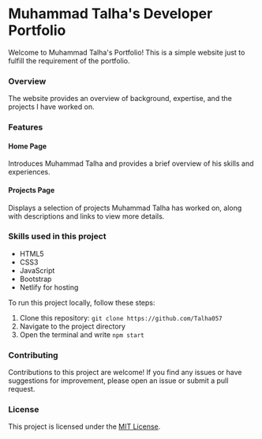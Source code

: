 # Muhammad Talha's Developer Portfolio

Welcome to Muhammad Talha's Portfolio! This is a simple website just to fulfill the requirement of the portfolio.

### Overview

The website provides an overview of background, expertise, and the projects I have worked on.

### Features

#### Home Page

Introduces Muhammad Talha and provides a brief overview of his skills and experiences.

#### Projects Page

Displays a selection of projects Muhammad Talha has worked on, along with descriptions and links to view more details.

### Skills used in this project

- HTML5
- CSS3
- JavaScript
- Bootstrap
- Netlify for hosting

To run this project locally, follow these steps:

1. Clone this repository: `git clone https://github.com/Talha057`
2. Navigate to the project directory
3. Open the terminal and write `npm start`

### Contributing

Contributions to this project are welcome! If you find any issues or have suggestions for improvement, please open an issue or submit a pull request.

### License

This project is licensed under the [MIT License](LICENSE).
